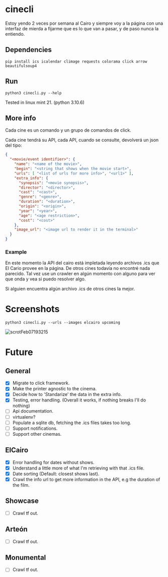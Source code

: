 # cinecli

Estoy yendo 2 veces por semana al Cairo y siempre voy a la página con una interfaz de mierda a fijarme
que es lo que van a pasar, y de paso nunca la entiendo.

## Dependencies

```terminal
pip install ics icalendar climage requests colorama click arrow beautifulsoup4
```

## Run

```terminal
python3 cinecli.py --help
```

Tested in linux mint 21. (python 3.10.6)

## More info
Cada cine es un comando y un grupo de comandos de click.

Cada cine tendrá su API, cada API, cuando se consulte, devolverá un json del tipo:

```json
{
  "<movie/event identifier>": {
    "name": "<name of the movie>",
    "begin": "<string that shows when the movie start>",
    "urls": [ "<list of urls for more info>", "<url1>" ],
    "extra_info": {
      "synopsis": "<movie synopsis>",
      "director": "<director>",
      "cast": "<cast>",
      "genre": "<genre>",
      "duration": "<duration>",
      "origin": "<origin>",
      "year": "<year>",
      "age": "<age restriction>",
      "cost": "<cost>"
    },
    "image_url": "<image url to render it in the terminal>"
  }
}
```

### Example

En este momento la API del cairo está impletada leyendo archivos .ics que El Cario provee en la página.
De otros cines todavía no encontré nada parecido.
Tal vez use un crawler en algún momento con alguno para ver que onda y vea si puedo resolver algo.

Si alguien encuentra algún archivo .ics de otros cines la mejor.

# Screenshots

```terminal
python3 cinecli.py --urls --images elcairo upcoming
```
![scrotFeb07193215](https://user-images.githubusercontent.com/52180403/217381710-9058e282-6213-42d6-82f3-16e1b4fecaea.png)

# Future
## General
- [X] Migrate to click framework.
- [X] Make the printer agnostic to the cinema.
- [X] Decide how to 'Standarize' the data in the extra info.
- [X] Testing, error handling. (Overall it works, if nothing breaks I'll do nothing)
- [ ] Api documentation.
- [ ] virtualenv?
- [ ] Populate a sqlite db, fetching the .ics files takes too long.
- [ ] Support notifications.
- [ ] Support other cinemas.

## ElCairo
- [X] Error handling for dates without shows.
- [X] Understand a little more of what I'm retrieving with that .ics file.
- [X] Date sorting (Default: closest shows last).
- [X] Crawl the info url to get more information in the API, e.g the duration of the film.

## Showcase
- [ ] Crawl tf out.

## Arteón
- [ ] Crawl tf out.

## Monumental
- [ ] Crawl tf out.
